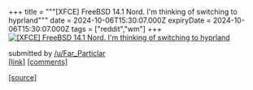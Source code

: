 +++
title = """[XFCE] FreeBSD 14.1 Nord. I'm thinking of switching to hyprland"""
date = 2024-10-06T15:30:07.000Z
expiryDate = 2024-10-06T15:30:07.000Z
tags = ["reddit","wm"]
+++
[![[XFCE] FreeBSD 14.1 Nord. I'm thinking of switching to hyprland](https://preview.redd.it/4amx8leqm5td1.png?width=640&crop=smart&auto=webp&s=c0ff37e75008fc45ec95f9dbb1d02912672b9b93 "[XFCE] FreeBSD 14.1 Nord. I'm thinking of switching to hyprland")](https://www.reddit.com/r/unixporn/comments/1fxj3v4/xfce_freebsd_141_nord_im_thinking_of_switching_to/)

submitted by [/u/Far\_Particlar](https://www.reddit.com/user/Far_Particlar)  
[\[link\]](https://i.redd.it/4amx8leqm5td1.png) [\[comments\]](https://www.reddit.com/r/unixporn/comments/1fxj3v4/xfce_freebsd_141_nord_im_thinking_of_switching_to/)

[[source]](https://www.reddit.com/r/unixporn/comments/1fxj3v4/xfce_freebsd_141_nord_im_thinking_of_switching_to/)
